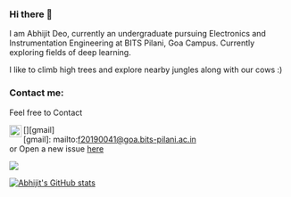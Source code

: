 ### Hi there 👋

I am Abhijit Deo, currently an undergraduate pursuing Electronics and Instrumentation Engineering at BITS Pilani, Goa Campus. Currently exploring fields of deep learning.


I like to climb high trees and explore nearby jungles along with our cows :)
### Contact me:

Feel free to Contact


[<img align="left" alt="Abhijit Deo | Gmail" width="22px" src="https://cdn.jsdelivr.net/npm/simple-icons@v3/icons/gmail.svg" />][gmail]
<br />
[gmail]: mailto:f20190041@goa.bits-pilani.ac.in
<br>
 or Open a new issue [here](https://github.com/abhi-glitchhg/abhi-glitchhg/issues) 


![](https://komarev.com/ghpvc/?username=abhi-glitchhg&color=green)


[![Abhijit's GitHub stats](https://github-readme-stats.vercel.app/api?username=abhi-glitchhg)](https://github.com/abhi-glitchhg/github-readme-stats)
